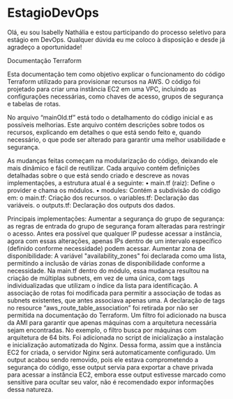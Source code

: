 # EstagioDevOps
Olá, eu sou Isabelly Nathália e estou participando do processo seletivo para estágio em DevOps. Qualquer dúvida eu me coloco à disposição e  desde já agradeço a oportunidade!

Documentação Terraform

Esta documentação tem como objetivo explicar o funcionamento do código Terraform utilizado para provisionar recursos na AWS. O código foi projetado para criar uma instância EC2 em uma VPC, incluindo as configurações necessárias, como chaves de acesso, grupos de segurança e tabelas de rotas. 

No arquivo “mainOld.tf” está todo o detalhamento do código inicial e as possíveis melhorias. Este arquivo contém descrições sobre todos os recursos, explicando em detalhes o que está sendo feito e, quando necessário, o que pode ser alterado para garantir uma melhor usabilidade e segurança.

As mudanças feitas começam na modularização do código, deixando ele mais dinâmico e fácil de reutilizar. Cada arquivo contém definições detalhadas sobre o que está sendo criado e descreve as novas implementações, a estrutura atual é a seguinte:
• main.tf (raiz): Define o provider e chama os módulos.
•	modules: Contém a subdivisão do código em:
o	    main.tf: Criação dos recursos.
o	    variables.tf: Declaração das variáveis.
o	    outputs.tf: Declaração dos outputs dos dados.

Principais implementações:
  Aumentar a segurança do grupo de segurança: as regras de entrada do grupo de segurança foram alteradas para restringir o acesso. Antes era possível que qualquer IP pudesse acessar a instância, agora com essas alterações, apenas IPs dentro de um intervalo específico (definido conforme necessidade) podem acessar.
  Aumentar zona de disponibilidade: A variável "availability_zones" foi declarada como uma lista, permitindo a inclusão de várias zonas de disponibilidade conforme a necessidade. Na main.tf dentro do módulo, essa mudança resultou na criação de múltiplas subnets, em vez de uma única, com tags individualizadas que utilizam o índice da lista para identificação.  A associação de rotas foi modificada para permitir a associação de todas as subnets existentes, que antes associava apenas uma.
  A declaração de tags no resource “aws_route_table_association” foi retirada por não ser permitida na documentação do Terraform.
  Um filtro foi adicionado na busca da AMI para garantir que apenas máquinas com a arquitetura necessária sejam encontradas. No exemplo, o filtro busca por máquinas com arquitetura de 64 bits. 
  Foi adicionada no script de inicialização a instalação e inicialização automatizada do Nginx. Dessa forma, assim que a instância EC2 for criada, o servidor Nginx será automaticamente configurado.
  Um output acabou sendo removido, pois ele estava comprometendo a segurança do código, esse output servia para exportar a chave privada para acessar a instância EC2, embora esse output estivesse marcado como sensitive para ocultar seu valor, não é recomendado expor informações dessa natureza.
